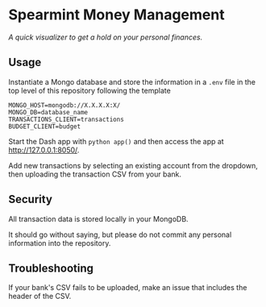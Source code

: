 # Spearmint Money Management

_A quick visualizer to get a hold on your personal finances._

## Usage
Instantiate a Mongo database and store the information in a `.env` file in the top level of this repository following the template
    
    MONGO_HOST=mongodb://X.X.X.X:X/
    MONGO_DB=database_name
    TRANSACTIONS_CLIENT=transactions
    BUDGET_CLIENT=budget

Start the Dash app with `python app()` and then access the app at http://127.0.0.1:8050/.

Add new transactions by selecting an existing account from the dropdown, then uploading the transaction CSV from your bank.

## Security
All transaction data is stored locally in your MongoDB. 

It should go without saying, but please do not commit any personal information into the repository.

## Troubleshooting

If your bank's CSV fails to be uploaded, make an issue that includes the header of the CSV.
